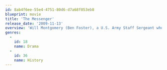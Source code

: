 ```yaml
---
id: 8ab4f6ee-55e4-4751-80d6-d7a68f053eb8
blueprint: movie
title: 'The Messenger'
release_date: '2009-11-13'
overview: 'Will Montgomery (Ben Foster), a U.S. Army Staff Sergeant who has returned home from Iraq, is assigned to the Army’s Casualty Notification service. Montgomery is partnered with Captain Tony Stone (Woody Harrelson), to give notice to the families of fallen soldiers. The Sergeant is drawn to Olivia Pitterson (Samantha Morton), to whom he has delivered news of her husband’s death.'
genres:
  -
    id: 18
    name: Drama
  -
    id: 36
    name: History
---
```

